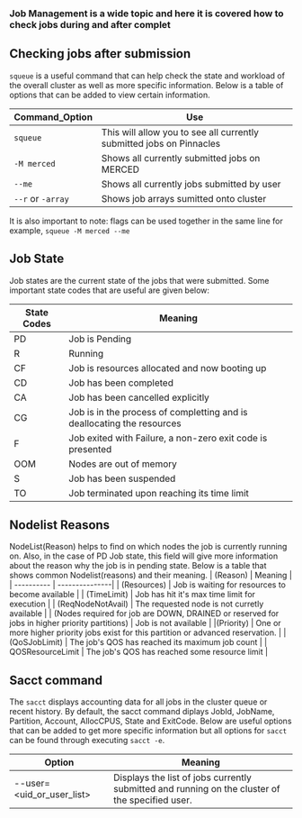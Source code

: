 ### Job Management is a wide topic and here it is covered how to check jobs during and after complet

## Checking jobs after submission

`squeue` is a useful command that can help check the state and workload of the overall cluster as well as more specific information. Below is a table of options that can be added to view certain information.

|Command_Option | Use | 
| -------------| -----------------------|
| `squeue ` | This will allow you to see all currently submitted jobs on Pinnacles |
| `-M merced ` | Shows all currently submitted jobs on MERCED |
|  `--me ` | Shows all currently jobs submitted by user |
| `--r` or `-array ` | Shows job arrays sumitted onto cluster |


It is also important to note: flags can be used together in the same line for example, `squeue -M merced --me`

## Job State
Job states are the current state of the jobs that were submitted. Some important state codes that are useful are given below: 

| State Codes | Meaning | 
| -------- | --------------------| 
| PD | Job is Pending |
| R | Running | 
| CF | Job is resources allocated and now booting up| 
 CD | Job has been completed |
| CA | Job has been cancelled explicitly | 
| CG | Job is in the process of completting and is deallocating the resources | 
| F | Job exited with Failure, a non-zero exit code is presented | 
| OOM | Nodes are out of memory | 
| S | Job has been suspended |
| TO | Job terminated upon reaching its time limit | 


## Nodelist Reasons 

NodeList(Reason) helps to find on which nodes the job is currently running on. Also, in the case of PD Job state, this field will give more information about the reason why the job is in pending state. Below is a table that shows common Nodelist(reasons) and their meaning. 
| (Reason) | Meaning | 
| ---------- | ---------------| 
| (Resources) |  Job is waiting for resources to become available |
| (TimeLimit) | Job has hit it's max time limit for execution |
| (ReqNodeNotAvail) | The requested node is not curretly available | 
| (Nodes required for job are DOWN, DRAINED or reserved for jobs in higher priority partitions) | Job is not available |
|(Priority) | One or more higher priority jobs exist for this partition or advanced reservation. | 
| (QoSJobLimit) | The job's QOS has reached its maximum job count |
| QOSResourceLimit | The job's QOS has reached some resource limit | 

##  Sacct command
The `sacct` displays accounting data for all jobs in the cluster queue or recent history. By default, the sacct command diplays JobId, JobName, Partition, Account, AllocCPUS, State and ExitCode. Below are useful options that can be added to get more specific information but all options for `sacct ` can be found through executing `sacct -e`.

| Option | Meaning | 
| ---------- | ---------------| 
| --user=<uid_or_user_list> | Displays the list of jobs currently submitted and running on the cluster of the specified user. |